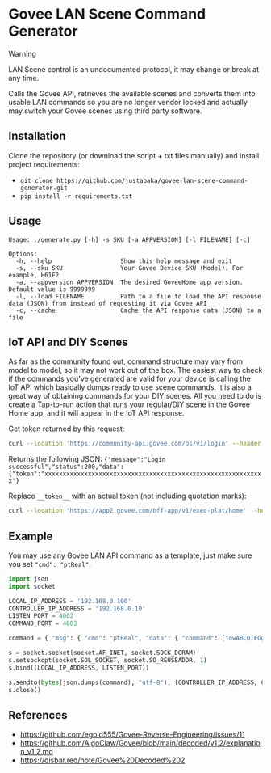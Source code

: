 # Govee LAN Scene Command Generator
> [!WARNING]
> LAN Scene control is an undocumented protocol, it may change or break at any time.

Calls the Govee API, retrieves the available scenes and converts them into usable LAN commands so you are no longer vendor locked and actually may switch your Govee scenes using third party software.

## Installation
Clone the repository (or download the script + txt files manually) and install project requirements:
* `git clone https://github.com/justabaka/govee-lan-scene-command-generator.git`
* `pip install -r requirements.txt`

## Usage
```shell
Usage: ./generate.py [-h] -s SKU [-a APPVERSION] [-l FILENAME] [-c]

Options:
  -h, --help                   Show this help message and exit
  -s, --sku SKU                Your Govee Device SKU (Model). For example, H61F2
  -a, --appversion APPVERSION  The desired GoveeHome app version. Default value is 9999999
  -l, --load FILENAME          Path to a file to load the API response data (JSON) from instead of requesting it via Govee API
  -c, --cache                  Cache the API response data (JSON) to a file
  ```

## IoT API and DIY Scenes
As far as the community found out, command structure may vary from model to model, so it may not work out of the box.
The easiest way to check if the commands you've generated are valid for your device is calling the IoT API which basically dumps ready to use scene commands.
It is also a great way of obtaining commands for your DIY scenes. All you need to do is create a Tap-to-run action that runs your regular/DIY scene in the Govee Home app, and it will appear in the IoT API response.

Get token returned by this request:
```bash
curl --location 'https://community-api.govee.com/os/v1/login' --header 'Content-Type: application/json' --data '{"email": "email", "password": "password"}'
```
Returns the following JSON: `{"message":"Login successful","status":200,"data":{"token":"xxxxxxxxxxxxxxxxxxxxxxxxxxxxxxxxxxxxxxxxxxxxxxxxxxxxxxxxxxxxx"}`

Replace `__token__` with an actual token (not including quotation marks):
```bash
curl --location 'https://app2.govee.com/bff-app/v1/exec-plat/home' --header 'Content-Type: application/json' --header 'appVersion: 6.6.30' --header 'Authorization: Bearer __token__'
```

## Example
You may use any Govee LAN API command as a template, just make sure you set `"cmd": "ptReal"`.
```python
import json
import socket

LOCAL_IP_ADDRESS = '192.168.0.100'
CONTROLLER_IP_ADDRESS = '192.168.0.10'
LISTEN_PORT = 4002
COMMAND_PORT = 4003

command = { "msg": { "cmd": "ptReal", "data": { "command": ["owABCQIEGgAAAAECAeVqAcgUCu0=", "owEA/TIB////AwCAAAAAACMAAjE=", "owIHAwAB/wUAoBQUAeYKBP///+g=", "owOFzv6m//8I/vARAcgSAeABI7w=", "owQAAgcEAAH/AAPMFBQB5goE/4E=", "owX//1/X/6b//y3+4AEByAIB4G8=", "owYBHQACBQMAAf8AA9gUFAHmCnU=", "owcCZdX/Lf7gAQHIAgHgAgAAAPM=", "o/8AAAAAAAAAAAAAAAAAAAAAAFw=", "MwUEDi8AAAAAAAAAAAAAAAAAABM="] } } }

s = socket.socket(socket.AF_INET, socket.SOCK_DGRAM)
s.setsockopt(socket.SOL_SOCKET, socket.SO_REUSEADDR, 1)
s.bind((LOCAL_IP_ADDRESS, LISTEN_PORT))

s.sendto(bytes(json.dumps(command), "utf-8"), (CONTROLLER_IP_ADDRESS, COMMAND_PORT))
s.close()
```

## References
* https://github.com/egold555/Govee-Reverse-Engineering/issues/11
* https://github.com/AlgoClaw/Govee/blob/main/decoded/v1.2/explanation_v1.2.md
* https://disbar.red/note/Govee%20Decoded%202
